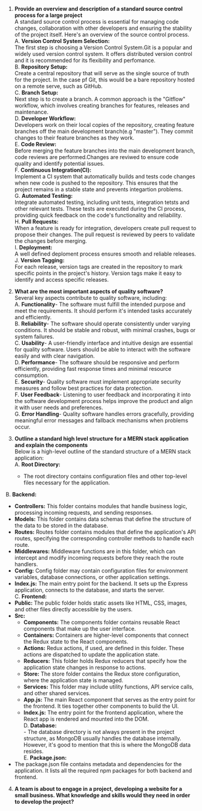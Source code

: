 1. **Provide an overview and description of a standard source control process for a large project**  
A standard source control process is essential for managing code changes, collaboration with other developers and ensuring the stability of the project itself. Here's an overview of the source control process.  
A. **Version Control System Selection:**  
The first step is choosing a Version Control System.Git is a popular and widely used version control system. It offers distributed version control and it is recommended for its flexibility and perfomance.  
B. **Repository Setup:**  
Create a central repository that will serve as the single source of truth for the project. In the case pf Git, this would be a bare repository hosted on a remote serve, such as GitHub.  
C. **Branch Setup:**  
Next step is to create a branch. A common approach is the "Gitflow" workflow, which involves creating branches for features, releases and maintenance.  
D. **Developer Workflow:**  
Developers work on their local copies of the repository, creating feature branches off the main development branch(e.g "master"). They commit changes to their feature branches as they work.  
E. **Code Review:**  
Before merging the feature branches into the main development branch, code reviews are performed.Changes are reviwed to ensure code quality and identify potential issues.  
F. **Continuous Integration(CI):**  
Implement a CI system that automatically builds and tests code changes when new code is pushed to the repository. This ensures that the project remains in a stable state and prevents integartion problems.  
G. **Automated Testing:**  
Integrate automated testing, including unit tests, integration tetsts and other relevant tests. These tests are executed during the CI process, providing quick feedback on the code's functionality and reliability.  
H. **Pull Requests:**  
When a feature is ready for integration, developers create pull request to propose their changes. The pull request is reviewed by peers to validate the changes before merging.  
I. **Deployment:**  
A well defined deploment process ensures smooth and reliable releases.  
J. **Version Tagging:**  
For each release, version tags are created in the repository to mark specific points in the project's history. Version tags make it easy to identify and access specific releases. 

2. **What are the most important aspects of quality software?**  
Several key aspects contribute to quality software, including:  
A. **Functionality**- The software must fulfill the intended purpose and meet the requirements. It should perform it's intended tasks accurately and efficiently.  
B. **Reliability**- The software should operate consistently under varying conditions. It should be stable and robust, with minimal crashes, bugs or system failures.  
C. **Usability**- A user-friendly interface and intuitive design are essential for quality software. Users should be able to interact with the software easily and with clear navigation.  
D. **Performance**- The software should be responsive and perform efficiently, providing fast response times and minimal resource consumption.   
E. **Security**- Quality software must implement appropriate security measures and follow best practices for data protection.  
F. **User Feedback**- Listening to user feedback and incorporating it into the software development process helps improve the product and align it with user needs and preferences.  
G. **Error Handling**- Quality software handles errors gracefully, providing meaningful error messages and fallback mechanisms when problems occur.  

3. **Outline a standard high level structure for a MERN stack application and explain the components**  
Below is a high-level outline of the standard structure of a MERN stack application:  
A. **Root Directory:**  
    - The root directory contains configuration files and other top-level files necessary for the application. 
     
B. **Backend:**  
   - **Controllers:** This folder contains modules that handle business logic, processing incoming requests, and sending responses.  
   - **Models:** This folder contains data schemas that define the structure of the data to be stored in the database.  
   - **Routes:** Routes folder contains modules that define the application's API routes, specifying the corresponding controller methods to handle each route.  
   - **Middlewares:** Middleware functions are in this folder, which can intercept and modify incoming requests before they reach the route handlers.  
   - **Config:** Config folder may contain configuration files for environment variables, database connections, or other application settings.  
   - **Index.js:** The main entry point for the backend. It sets up the Express application, connects to the database, and starts the server.  
C. **Frontend:**  
   - **Public:** The public folder holds static assets like HTML, CSS, images, and other files directly accessible by the users.  
   - **Src:**  
     - **Components:** The components folder contains reusable React components that make up the user interface.  
     - **Containers:** Containers are higher-level components that connect the Redux state to the React components.  
     - **Actions:** Redux actions, if used, are defined in this folder. These actions are dispatched to update the application state.  
     - **Reducers:** This folder holds Redux reducers that specify how the application state changes in response to actions.  
     - **Store:** The store folder contains the Redux store configuration, where the application state is managed.  
     - **Services:** This folder may include utility functions, API service calls, and other shared services.  
     - **App.js:** The main React component  that serves as the entry point for the frontend. It ties together other components to build the UI.  
     - **Index.js:** The entry point for the frontend application, where the React app is rendered and mounted into the DOM.  
D. **Database:**  
    - The database directory is not always present in the project structure, as MongoDB usually handles the database internally. However, it's good to mention that this is where the MongoDB data resides.  
E. **Package.json:**  
   - The package.json file contains metadata and dependencies for the application. It lists all the required npm packages for both backend and frontend.  

4. **A team is about to engage in a project, developing a website for a small business. What knowledge and skills would they need in order to develop the project?**
